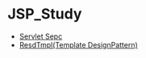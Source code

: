 # JSP_Study
- [Servlet Sepc](https://github.com/HYEONSEONG-KIM/JSP_Study/blob/main/webStudy01/src/kr/or/ddit/servlet01/DescriptionServlet.java)
- [ResdTmpl(Template DesignPattern)](https://github.com/HYEONSEONG-KIM/JSP_Study/blob/main/webStudy01/src/kr/or/ddit/servlet02/ReadTmplServlet.java)
